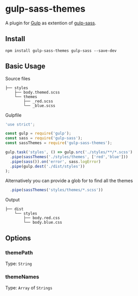 # gulp-sass-themes

A plugin for [Gulp](https://github.com/gulpjs/gulp) as extention of [gulp-sass](https://github.com/dlmanning/gulp-sass).

## Install

```
npm install gulp-sass-themes gulp-sass --save-dev
```

## Basic Usage

Source files
```
├── styles
    ├── body.themed.scss
    └── themes
        ├── _red.scss
        └── _blue.scss
```

Gulpfile
```javascript
'use strict';

const gulp = require('gulp');
const sass = require('gulp-sass');
const sassThemes = require('gulp-sass-themes');

gulp.task('styles', () => gulp.src('./styles/**/*.scss')
  .pipe(sassThemes('./styles/themes', ['red','blue']))
  .pipe(sass()).on('error', sass.logError)
  .pipe(gulp.dest('./dist/styles'))
);
```

Alternatively you can provide a glob for to find all the themes
```javascript
  .pipe(sassThemes('styles/themes/*.scss'))
```

Output
```
├── dist
    └── styles
        ├── body.red.css
        └── body.blue.css
```

## Options

### themePath
Type: `String`

### themeNames
Type: `Array` of `Strings`
